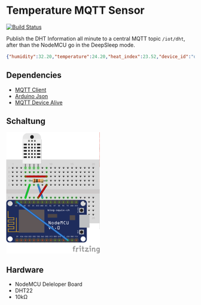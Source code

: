 # Temperature MQTT Sensor
[![Build Status](https://travis-ci.org/nolte/platformio-mqtt-dht.svg?branch=master)](https://travis-ci.org/nolte/platformio-mqtt-dht)  

Publish the DHT Information all minute to a central MQTT topic `/iot/dht`, after than the NodeMCU go in the DeepSleep mode.

```json
{"humidity":32.20,"temperature":24.20,"heat_index":23.52,"device_id":"dht-livingroom"}
```


## Dependencies

 - [MQTT Client](http://platformio.org/lib/show/89/PubSubClient)
 - [Arduino Json](http://platformio.org/lib/show/64/ArduinoJson)
 - [MQTT Device Alive](http://platformio.org/lib/show/365/MQTT%20Device%20Alive)

## Schaltung

<img src="doc/schematic_bb.png" alt="breadboard" width="250" />

## Hardware

 - NodeMCU Deleloper Board
 - DHT22
 - 10kΩ
